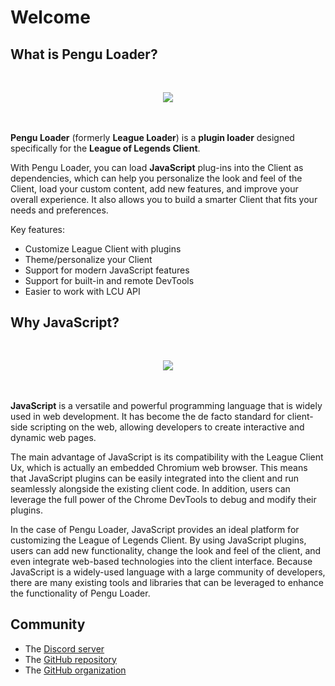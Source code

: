 # Welcome

## What is Pengu Loader?

<p align=center style="margin: 3rem 0">
  <img src="/Pengu_Featherknight_144.jpg" />
</p>

**Pengu Loader** (formerly **League Loader**) is a **plugin loader** designed
specifically for the **League of Legends Client**.

With Pengu Loader, you can load **JavaScript** plug-ins into the Client as
dependencies, which can help you personalize the look and feel of the Client,
load your custom content, add new features, and improve your overall experience.
It also allows you to build a smarter Client that fits your needs and
preferences.

Key features:

- Customize League Client with plugins
- Theme/personalize your Client
- Support for modern JavaScript features
- Support for built-in and remote DevTools
- Easier to work with LCU API

## Why JavaScript?

<p align=center style="margin: 3rem 0">
  <img src="/features/javascript.png" />
</p>

**JavaScript** is a versatile and powerful programming language that is widely
used in web development. It has become the de facto standard for client-side
scripting on the web, allowing developers to create interactive and dynamic web
pages.

The main advantage of JavaScript is its compatibility with the League Client Ux,
which is actually an embedded Chromium web browser. This means that JavaScript
plugins can be easily integrated into the client and run seamlessly alongside
the existing client code. In addition, users can leverage the full power of the
Chrome DevTools to debug and modify their plugins.

In the case of Pengu Loader, JavaScript provides an ideal platform for
customizing the League of Legends Client. By using JavaScript plugins, users can
add new functionality, change the look and feel of the client, and even
integrate web-based technologies into the client interface. Because JavaScript
is a widely-used language with a large community of developers, there are many
existing tools and libraries that can be leveraged to enhance the functionality
of Pengu Loader.

## Community

- The [Discord server](https://chat.pengu.lol/)
- The [GitHub repository](https://github.com/PenguLoader/PenguLoader)
- The [GitHub organization](https://github.com/PenguLoader)
